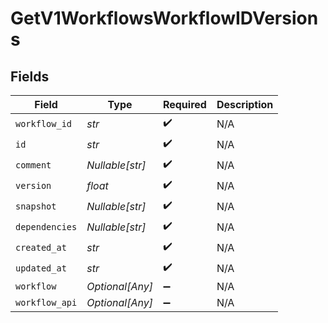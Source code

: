 # GetV1WorkflowsWorkflowIDVersions


## Fields

| Field              | Type               | Required           | Description        |
| ------------------ | ------------------ | ------------------ | ------------------ |
| `workflow_id`      | *str*              | :heavy_check_mark: | N/A                |
| `id`               | *str*              | :heavy_check_mark: | N/A                |
| `comment`          | *Nullable[str]*    | :heavy_check_mark: | N/A                |
| `version`          | *float*            | :heavy_check_mark: | N/A                |
| `snapshot`         | *Nullable[str]*    | :heavy_check_mark: | N/A                |
| `dependencies`     | *Nullable[str]*    | :heavy_check_mark: | N/A                |
| `created_at`       | *str*              | :heavy_check_mark: | N/A                |
| `updated_at`       | *str*              | :heavy_check_mark: | N/A                |
| `workflow`         | *Optional[Any]*    | :heavy_minus_sign: | N/A                |
| `workflow_api`     | *Optional[Any]*    | :heavy_minus_sign: | N/A                |